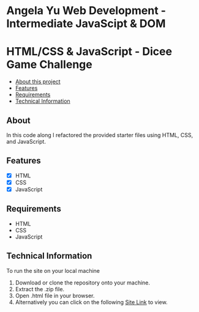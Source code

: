 # Angela Yu Web Development - Intermediate JavaScipt & DOM
# HTML/CSS & JavaScript - Dicee Game Challenge

- [About this project](#about)
- [Features](#features)
- [Requirements](#requirements)
- [Technical Information](#technical_information)

<a name="about"></a>
## About
In this code along I refactored the provided starter files using
HTML, CSS, and JavaScript.

<a name="features"></a>
## Features
- [x] HTML
- [x] CSS
- [x] JavaScript

<a name="requirements"></a>
## Requirements
- HTML
- CSS
- JavaScript

<a name="technical_information"></a>
## Technical Information

To run the site on your local machine

1. Download or clone the repository onto your machine.
2. Extract the .zip file.
3. Open .html file in your browser.
5. Alternatively you can click on the following [Site Link](https://jsoto3000.github.io/js-Dicee-Challenge-master/ "Site Link") to view.

